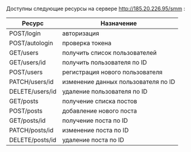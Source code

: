 Доступны следующие ресурсы на сервере http://185.20.226.95/smm :

| Ресурс          | Назначение                          |
| --------------- | ----------------------------------- |
| POST/login      | авторизация                         |
| POST/autologin  | проверка токена                     |
| GET/users       | получить список пользователей       |
| GET/users/id    | получить пользователя по ID         |
| POST/users      | регистрация нового пользователя     |
| PATCH/users/id  | изменение данных пользователя по ID |
| DELETE/users/id | удаление пользователя по ID         |
| GET/posts       | получение списка постов             |
| POST/posts      | добавление нового поста             |
| GET/posts/id    | получение поста по ID               |
| PATCH/posts/id  | изменение поста по ID               |
| DELETE/posts/id | удаление поста по ID                |
